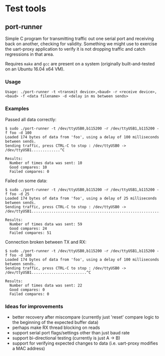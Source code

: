 # Test tools

## port-runner
Simple C program for transmitting traffic out one serial port and receiving back on another, checking for validity.  Something we might use to exercise the uart-proxy application to verify it is not dropping traffic and catch regressions in that area.

Requires `make` and `gcc` are present on a system (originally built-and-tested on an Ubuntu 16.04 x64 VM).

### Usage
`Usage: ./port-runner -t <transmit device>,<baud> -r <receive device>,<baud> -f <data filename> -d <delay in ms between sends>`

### Examples

Passed all data correctly:
```
$ sudo ./port-runner -t /dev/ttyUSB0,b115200 -r /dev/ttyUSB1,b115200 -f foo -d 100
Loaded 174 bytes of data from 'foo', using a delay of 100 milliseconds between sends.
Sending traffic, press CTRL-C to stop : /dev/ttyUSB0 -> /dev/ttyUSB1.............^C

Results:
  Number of times data was sent: 10
  Good compares: 10
  Failed compares: 0
```

Failed on some data:
```
$ sudo ./port-runner -t /dev/ttyUSB0,b115200 -r /dev/ttyUSB1,b115200 -f foo -d 25
Loaded 174 bytes of data from 'foo', using a delay of 25 milliseconds between sends.
Sending traffic, press CTRL-C to stop : /dev/ttyUSB0 -> /dev/ttyUSB1..............................................................^C

Results:
  Number of times data was sent: 59
  Good compares: 24
  Failed compares: 51
```

Connection broken between TX and RX:
```
$ sudo ./port-runner -t /dev/ttyUSB0,b115200 -r /dev/ttyUSB1,b115200 -f foo -d 100
Loaded 174 bytes of data from 'foo', using a delay of 100 milliseconds between sends.
Sending traffic, press CTRL-C to stop : /dev/ttyUSB0 -> /dev/ttyUSB1.........................^C

Results:
  Number of times data was sent: 22
  Good compares: 0
  Failed compares: 0
```

### Ideas for improvements

* better recovery after miscompare (currently just 'reset' compare logic to the beginning of the expected buffer data)
* perhaps make RX thread blocking on reads
* support serial port flags/settings other than just baud rate
* support bi-directional testing (currently is just A -> B)
* support for verifying expected changes to data (i.e. uart-proxy modifies a MAC address)

